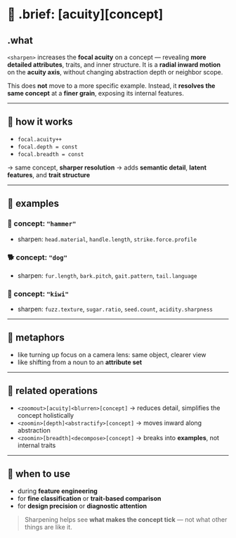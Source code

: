 # 🎯 .brief: <zoomin>[acuity]<sharpen>[concept]

## .what
`<sharpen>` increases the **focal acuity** on a concept — revealing **more detailed attributes**, traits, and inner structure.
It is a **radial inward motion** on the **acuity axis**, without changing abstraction depth or neighbor scope.

This does **not** move to a more specific example.
Instead, it **resolves the same concept** at a **finer grain**, exposing its internal features.

---

## 🧠 how it works
- `focal.acuity++`
- `focal.depth = const`
- `focal.breadth = const`

→ same concept, **sharper resolution**
→ adds **semantic detail**, **latent features**, and **trait structure**

---

## 🧪 examples

### 🔨 concept: `"hammer"`
- sharpen: `head.material`, `handle.length`, `strike.force.profile`

### 🐕 concept: `"dog"`
- sharpen: `fur.length`, `bark.pitch`, `gait.pattern`, `tail.language`

### 🥝 concept: `"kiwi"`
- sharpen: `fuzz.texture`, `sugar.ratio`, `seed.count`, `acidity.sharpness`

---

## 📐 metaphors
- like turning up focus on a camera lens: same object, clearer view
- like shifting from a noun to an **attribute set**

---

## 🔁 related operations
- `<zoomout>[acuity]<blurren>[concept]` → reduces detail, simplifies the concept holistically
- `<zoomin>[depth]<abstractify>[concept]` → moves inward along abstraction
- `<zoomin>[breadth]<decompose>[concept]` → breaks into **examples**, not internal traits

---

## 🔦 when to use
- during **feature engineering**
- for **fine classification** or **trait-based comparison**
- for **design precision** or **diagnostic attention**

> Sharpening helps see **what makes the concept tick** — not what other things are like it.
